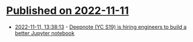 # [Published on 2022-11-11](index.md)

* [2022-11-11, 13:38:13](https://news.ycombinator.com/item?id=33560657) - [Deepnote (YC S19) is hiring engineers to build a better Jupyter notebook](https://deepnote.com/join-us)
